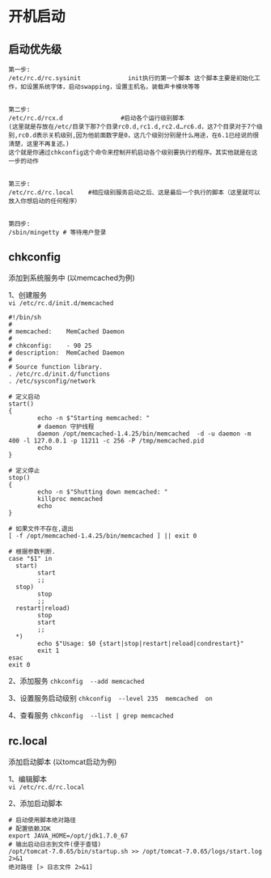 # 开机启动

## 启动优先级

```
第一步:
/etc/rc.d/rc.sysinit             init执行的第一个脚本 这个脚本主要是初始化工作，如设置系统字体，启动swapping，设置主机名，装载声卡模块等等


第二步:
/etc/rc.d/rcx.d                #启动各个运行级别脚本
(这里就是存放在/etc/目录下那7个目录rc0.d,rc1.d,rc2.d…rc6.d，这7个目录对于7个级别,rc0.d表示关机级别,因为他前面数字是0，这几个级别分别是什么用途，在6.1已经说的很清楚，这里不再复述。)
这个就是你通过chkconfig这个命令来控制开机启动各个级别要执行的程序。其实他就是在这一步的动作


第三步:
/etc/rc.d/rc.local    #相应级别服务启动之后、这是最后一个执行的脚本（这里就可以放入你想启动的任何程序）


第四步:
/sbin/mingetty # 等待用户登录
```

## chkconfig

添加到系统服务中 (以memcached为例) <br>

1、创建服务 <br>
`vi /etc/rc.d/init.d/memcached`

```
#!/bin/sh
#
# memcached:    MemCached Daemon
#
# chkconfig:    - 90 25 
# description:  MemCached Daemon
#
# Source function library.
. /etc/rc.d/init.d/functions
. /etc/sysconfig/network
 
# 定义启动
start() 
{
        echo -n $"Starting memcached: "
        # daemon 守护线程
        daemon /opt/memcached-1.4.25/bin/memcached  -d -u daemon -m 400 -l 127.0.0.1 -p 11211 -c 256 -P /tmp/memcached.pid
        echo
}

# 定义停止
stop() 
{
        echo -n $"Shutting down memcached: "
        killproc memcached 
        echo
}

# 如果文件不存在,退出
[ -f /opt/memcached-1.4.25/bin/memcached ] || exit 0
 
# 根据参数判断.
case "$1" in
  start)
        start
        ;;
  stop)
        stop
        ;;
  restart|reload)
        stop
        start
        ;;
  *)
        echo $"Usage: $0 {start|stop|restart|reload|condrestart}"
        exit 1
esac
exit 0
```

2、添加服务
`chkconfig  --add memcached `

3、设置服务启动级别
`chkconfig  --level 235  memcached  on`

4、查看服务
`chkconfig  --list | grep memcached`


## rc.local

添加启动脚本 (以tomcat启动为例) <br>

1、编辑脚本 <br>
`vi /etc/rc.d/rc.local`

2、添加启动脚本
```
# 启动使用脚本绝对路径
# 配置依赖JDK
export JAVA_HOME=/opt/jdk1.7.0_67
# 输出启动日志到文件(便于查错)
/opt/tomcat-7.0.65/bin/startup.sh >> /opt/tomcat-7.0.65/logs/start.log 2>&1
绝对路径 [> 日志文件 2>&1]
```

